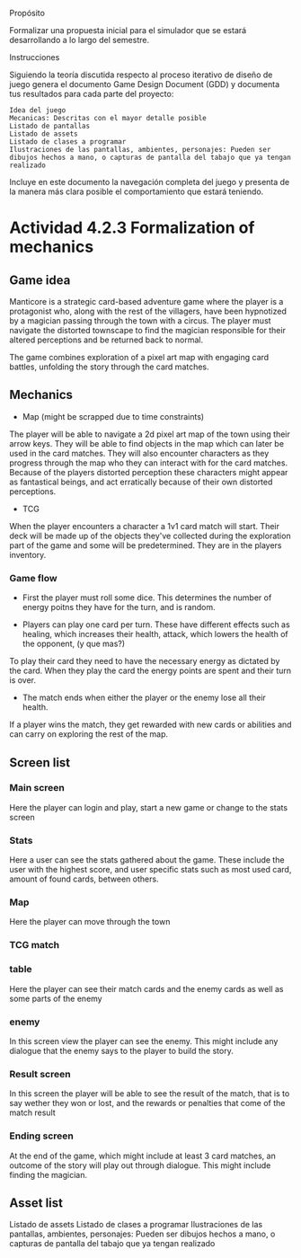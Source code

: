 Propósito

Formalizar una propuesta inicial para el simulador que se estará desarrollando a lo largo del semestre.

Instrucciones

Siguiendo la teoría discutida respecto al proceso iterativo de diseño de juego genera el documento Game Design Document (GDD) y documenta tus resultados para cada parte del proyecto:

    Idea del juego
    Mecanicas: Descritas con el mayor detalle posible
    Listado de pantallas
    Listado de assets
    Listado de clases a programar
    Ilustraciones de las pantallas, ambientes, personajes: Pueden ser dibujos hechos a mano, o capturas de pantalla del tabajo que ya tengan realizado

Incluye en este documento la navegación completa del juego y presenta de la manera más clara posible el comportamiento que estará teniendo.

# Actividad 4.2.3 Formalization of mechanics

## Game idea

Manticore is a strategic card-based adventure game where the player is a protagonist who, along with the rest of the villagers, have been hypnotized by a magician passing through the town with a circus. The player must navigate the distorted townscape to find the magician responsible for their altered perceptions and be returned back to normal.

The game combines exploration of a pixel art map with engaging card battles, unfolding the story through the card matches.

## Mechanics

- Map (might be scrapped due to time constraints)

The player will be able to navigate a 2d pixel art map of the town using their arrow keys. They will be able to find objects in the map which can later be used in the card matches. They will also encounter characters as they progress through the map who they can interact with for the card matches. Because of the players distorted perception these characters might appear as fantastical beings, and act erratically because of their own distorted perceptions.

- TCG

When the player encounters a character a 1v1 card match will start. Their deck will be made up of the objects they've collected during the exploration part of the game and some will be predetermined. They are in the players inventory.

### Game flow

- First the player must roll some dice. This determines the number of energy poitns they have for the turn, and is random.

- Players can play one card per turn. These have different effects such as healing, which increases their health, attack, which lowers the health of the opponent, (y que mas?)

To play their card they need to have the necessary energy as dictated by the card. When they play the card the energy points are spent and their turn is over.

- The match ends when either the player or the enemy lose all their health.

If a player wins the match, they get rewarded with new cards or abilities and can carry on exploring the rest of the map.

## Screen list

### Main screen

Here the player can login and play, start a new game or change to the stats screen

### Stats
Here a user can see the stats gathered about the game. These include the user with the highest score, and user specific stats such as most used card, amount of found cards, between others.

### Map

Here the player can move through the town

### TCG match

### table
Here the player can see their match cards and the enemy cards as well as some parts of the enemy

### enemy
In this screen view the player can see the enemy. This might include any dialogue that the enemy says to the player to build the story.

### Result screen

In this screen the player will be able to see the result of the match, that is to say wether they won or lost, and the rewards or penalties that come of the match result

### Ending screen
At the end of the game, which might include at least 3 card matches, an outcome of the story will play out through dialogue. This might include finding the magician.


## Asset list



Listado de assets
    Listado de clases a programar
    Ilustraciones de las pantallas, ambientes, personajes: Pueden ser dibujos hechos a mano, o capturas de pantalla del tabajo que ya tengan realizado
